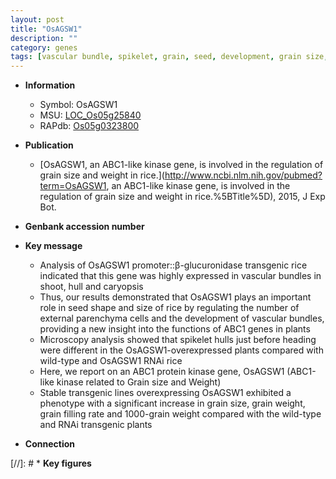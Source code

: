 ```yaml
---
layout: post
title: "OsAGSW1"
description: ""
category: genes
tags: [vascular bundle, spikelet, grain, seed, development, grain size, grain filling, grain weight, Kinase]
---
```


* **Information**  
    + Symbol: OsAGSW1  
    + MSU: [LOC_Os05g25840](http://rice.uga.edu/cgi-bin/ORF_infopage.cgi?orf=LOC_Os05g25840)  
    + RAPdb: [Os05g0323800](http://rapdb.dna.affrc.go.jp/viewer/gbrowse_details/irgsp1?name=Os05g0323800)  

* **Publication**  
    + [OsAGSW1, an ABC1-like kinase gene, is involved in the regulation of grain size and weight in rice.](http://www.ncbi.nlm.nih.gov/pubmed?term=OsAGSW1, an ABC1-like kinase gene, is involved in the regulation of grain size and weight in rice.%5BTitle%5D), 2015, J Exp Bot.

* **Genbank accession number**  

* **Key message**  
    + Analysis of OsAGSW1 promoter::β-glucuronidase transgenic rice indicated that this gene was highly expressed in vascular bundles in shoot, hull and caryopsis
    + Thus, our results demonstrated that OsAGSW1 plays an important role in seed shape and size of rice by regulating the number of external parenchyma cells and the development of vascular bundles, providing a new insight into the functions of ABC1 genes in plants
    + Microscopy analysis showed that spikelet hulls just before heading were different in the OsAGSW1-overexpressed plants compared with wild-type and OsAGSW1 RNAi rice
    + Here, we report on an ABC1 protein kinase gene, OsAGSW1 (ABC1-like kinase related to Grain size and Weight)
    + Stable transgenic lines overexpressing OsAGSW1 exhibited a phenotype with a significant increase in grain size, grain weight, grain filling rate and 1000-grain weight compared with the wild-type and RNAi transgenic plants

* **Connection**  

[//]: # * **Key figures**  



